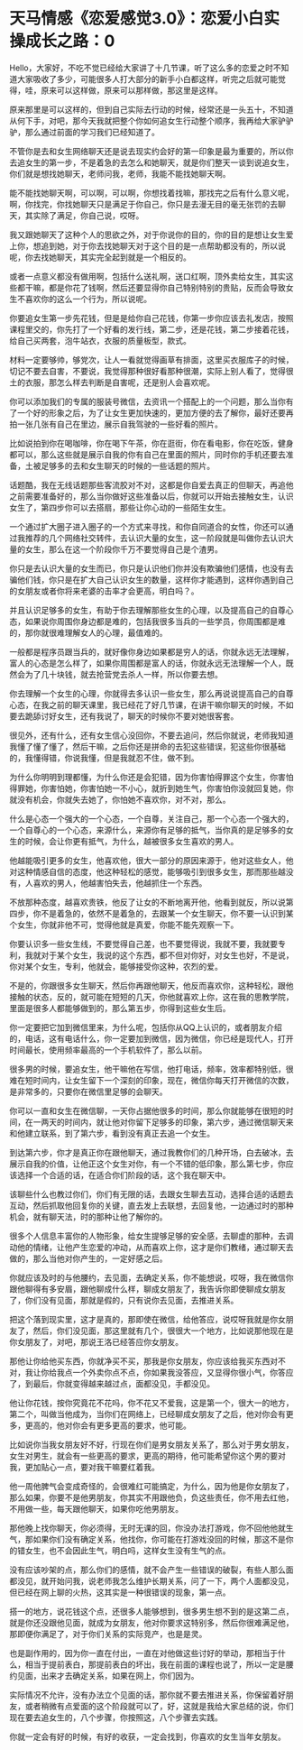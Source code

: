 # 天马情感《恋爱感觉3.0》：恋爱小白实操成长之路：0

Hello，大家好，不吃不觉已经给大家讲了十几节课，听了这么多的恋爱之时不知道大家吸收了多少，可能很多人打大部分的新手小白都这样，听完之后就可能觉得，哇，原来可以这样做，原来可以那样做，那这里是这样。

原来那里是可以这样的，但到自己实际去行动的时候，经常还是一头五十，不知道从何下手，对吧，那今天我就把整个你如何追女生行动整个顺序，我再给大家驴驴驴，那么通过前面的学习我们已经知道了。

不管你是去和女生网络聊天还是说去现实约会好的第一印象是最为重要的，所以你去追女生的第一步，不是着急的去怎么和她聊天，就是你们整天一谈到说追女生，你们就是想找她聊天，老师问我，老师，我能不能找她聊天啊。

能不能找她聊天啊，可以啊，可以啊，你想找着找嘛，那找完之后有什么意义呢，啊，你找完，你找她聊天只是满足于你自己，你只是去漫无目的毫无张罚的去聊天，其实除了满足，你自己说，哎呀。

我又跟她聊天了这种个人的思欲之外，对于你说你的目的，你的目的是想让女生爱上你，想追到她，对于你去找她聊天对于这个目的是一点帮助都没有的，所以说呢，你去找她聊天，其实完全起到就是一个相反的。

或者一点意义都没有做用啊，包括什么送礼啊，送口红啊，顶外卖给女生，其实这些都干嘛，都是你花了钱啊，然后还要显得你自己特别特别的贵贴，反而会导致女生不喜欢你的这么一个行为，所以说呢。

你要追女生第一步先花钱，但是是给你自己花钱，你第一步你应该去礼发店，按照课程里交的，你先打了一个好看的发行线，第二步，还是花钱，第二步接着花钱，给自己买两套，泡牛站衣，衣服的质量板型，款式。

材料一定要够帅，够党次，让人一看就觉得画草有排面，这里买衣服库子的时候，切记不要去自害，不要说，我觉得那种很好看那种很潮，实际上别人看了，觉得很土的衣服，那怎么样去判断是自害呢，还是别人会喜欢呢。

你可以添加我们的专属的服装号微信，去资讯一个搭配上的一个问题，那么当你有了一个好的形象之后，为了让女生更加快速的，更加方便的去了解你，最好还要再拍一张几张有自己在里边，展示自我驾驶的一些好看的照片。

比如说拍到你在喝咖啡，你在喝下午茶，你在逛街，你在看电影，你在吃饭，健身都可以，那么这些就是展示自我的你有自己在里面的照片，同时你的手机还要去准备，土被足够多的去和女生聊天的时候的一些话题的照片。

话题酷，我在无线话题那些客流胶对不对，这都是你自爱去真正的但聊天，再追他之前需要准备好的，那么当你做好这些准备以后，你就可以开始去接触女生，认识女生了，第四步你可以去搭扇，那些让你心动的一些陌生女生。

一个通过扩大圈子进入圈子的一个方式来寻找，和你自同道合的女性，你还可以通过我推荐的几个网络社交转件，去认识大量的女生，这一阶段就是叫做你去认识大量的女生，那么在这一个阶段你千万不要觉得自己是个渣男。

你只是去认识大量的女生而已，你只是认识他们你并没有欺骗他们感情，也没有去骗他们钱，你只是在扩大自己认识女生的数量，这样你才能遇到，这样你遇到自己的女朋友或者你将来老婆的击率才会更高，明白吗？。

并且认识足够多的女生，有助于你去理解那些女生的心理，以及提高自己的自尊心态，如果说你周围你身边都是难的，包括我很多当兵的一些学员，你周围都是难的，那你就很难理解女人的心理，最值难的。

一般都是程序员跟当兵的，就好像你身边如果都是穷人的话，你就永远无法理解，富人的心态是怎么样了，如果你周围都是富人的话，你就永远无法理解一个人，既然会为了几十块钱，就去抢营党去杀人一样，所以你要去想。

你去理解一个女生的心理，你就得去多认识一些女生，那么再说说提高自己的自尊心态，在我之前的聊天课里，我已经花了好几节课，在讲干嘛你聊天的时候，不如要去跪舔讨好女生，还有我说了，聊天的时候你不要对她很客套。

很见外，还有什么，还有女生信心没回你，不要去追问，然后你就说，老师我知道我懂了懂了懂了，然后干嘛，之后你还是拼命的去犯这些错误，犯这些你很基础的，我懂得错，你说我懂，但是我就忍不住，做不到。

为什么你明明到理都懂，为什么你还是会犯错，因为你害怕得罪这个女生，你害怕得罪她，你害怕她，你害怕她一不小心，就折到她生气，你害怕你没就回复她，你就没有机会，你就失去她了，你怕她不喜欢你，对不对，那么。

什么是心态一个强大的一个心态，一个自尊，关注自己，那一个心态一个强大的，一个自尊心的一个心态，来源什么，来源你有足够的抵气，当你真的是足够多的女生的时候，会让你更有抵气，为什么，越被很多女生喜欢的男人。

他越能吸引更多的女生，他喜欢他，很大一部分的原因来源于，他对这些女人，他对这种情感自信的态度，他这种轻松的感觉，能够吸引到很多女生，那而那些越没有，人喜欢的男人，他越害怕失去，他越抓住一个东西。

不放那种态度，越喜欢贵铁，他反了让女的不断地离开他，他看到就反，所以说第四步，你不是着急的，依然不是着急的，去跟某一个女生聊天，你不要一认识到某个女生，你就非他不可，觉得他就是真爱，你能不能先观察一下。

你要认识多一些女生线，不要觉得自己差，也不要觉得说，我就不要，我就要专利，我就对于某个女生，我说的这个东西，都不但对你好，对女生也好，不是说，你对某个女生，专利，他就会，能够接受你这种，农烈的爱。

不是的，你跟很多女生聊天，然后你再跟他聊天，他反而喜欢你，这种轻松，跟他接触的状态，反的，就可能在短短的几天，你他就喜欢上你，这在我的思教学院，里面是很多人都能够做到的，那么第五步，你得到这些女生后。

你一定要把它加到微信里来，为什么呢，包括你从QQ上认识的，或者朋友介绍的，电话，这有电话什么，你一定要加到微信，因为微信，你已经是现代人，打开时间最长，使用频率最高的一个手机软件了，那么以前。

很多男的时候，要追女生，他干嘛他在写信，他打电话，频率，效率都特别低，很难在短时间内，让女生留下一个深刻的印象，现在，微信你每天打开微信的次数，是非常多的，只要你在微信里足够的会聊天。

你可以一直和女生在微信聊，一天你占据他很多的时间，那么你就能够在很短的时间，在一两天的时间内，就让他对你留下足够多的印象，第六步，通过微信聊天来和他建立联系，到了第六步，看到没有真正去追一个女生。

到达第六步，你才是真正你在跟他聊天，通过我教你们的几种开场，白去破冰，去展示自我的价值，让他正这个女生对你，有一个不错的低印象，那么第七步，你应该选择一个合适的话，在适合你们阶段的话，这个我在聊天中。

该聊些什么也教过你们，你们有无限的话，去跟女生聊去互动，选择合适的话题去互动，然后抓取他回复你的关键，直去发上去联想，去回复他，一边通过时的那种机会，就有聊天法，时的那种让他了解你的。

很多个人信息丰富你的人物形象，给女生提够足够的安全感，去聊虚的那种，去调动他的情绪，让他产生恋爱的冲动，从而喜欢上你，这才是你们教绪，通过聊天去做的，那么当他对你产生的，一定好感之后。

你就应该及时的与他腰约，去见面，去确定关系，你不能想说，哎呀，我在微信你跟他聊得有多安眉，跟他聊成什么样，聊成女朋友了，我告诉你即使聊成女朋友了，你们没有见面，那就是假的，只有说你去见面，去推进关系。

把这个落到现实里，这才是真的，那即使在微信，给他答应，说哎呀我就是你女朋友了，然后，你们没见面，那这里就有几个，很很大一个地方，比如说那他现在是你女朋友了，对吧，那说王洛已经答应你女朋友。

那他让你给他买东西，你就净买不买，那我是你女朋友，你应该给我买东西对不对，我让你给我点一个外卖你点不点，你如果我没答应，又显得你很小气，你答应了，到最后，你就变得越来越过点，面都没见，手都没见。

他让你花钱，按你究竟花不花吗，你不花又不爱我，这是第一个，很大一的地方，第二个，叫做当他成为，当你们在网络上，已经聊成女朋友了之后，他对你会有更多，更高的，他对你会有更多更高的要求，他可能。

比如说你当我女朋友好不好，行现在你们是男女朋友关系了，那么对于男女朋友，女生对男生，就会有一些更高的要求，更高的期待，他可能希望你这个男的要对我，更加贴心一点，要对我干嘛要红着我。

他一周他脾气会变成奇怪的，会很难红可能搞定，为什么，因为他是你女朋友了，那么如果，你要不是他男朋友，你其实不用跟他负，负这些责任，你不用去红他，不用做一些，每天跟他聊天，如果你吃他男朋友。

那他晚上找你聊天，你必须得，无时无课的回，你没办法打游戏，你不回他他就生气，那如果你们没有确定关系，他找你，你可能在打游戏没回的时候，那这不是你的错女生，也不会因此生气，明白吗，这样女生没有生气的点。

没有应该吵架的点，那么你们的感情，就不会产生一些错误的破裂，有些人那么面都没见，就开始问我，说老师我怎么维护长期关系，问了一下，两个人面都没见，但已经在网上聊的火热，这其实是一种很错误的现象，第一点。

搭一的地方，说花钱这个点，还很多人能够想到，很多男生想不到的是这第二点，就是你还没跟他见面，就成为女朋友，他对你要求这特别多，然后你很难满足他，那即便你满足了，对于你们关系的实际竞产，也是是灵。

也是副作用的，因为你一直在付出，一直在对他做这些讨好的举动，那相当于什么，相当于提前表白，那提前表白的坏出，我在前面的课程也说了，所以一定是腰约见面，出来才去确定关系，如果在网上，你们因为。

实际情况不允许，没有办法立个见面的话，那你就不要去推进关系，你保留着好朋友，或者稍微有点爱面的这个阶段就可以了，好，这就是我给大家总结的说，你们现在要去追女生的，八个步骤，你按照这，八个步骤去实践。

你就一定会有好的时候，有好的收获，一定会找到，你喜欢的女生当年女朋友。
